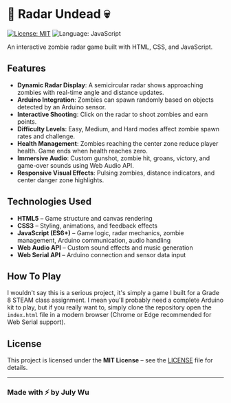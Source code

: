 # 🧭 Radar Undead 💀

[![License: MIT](https://img.shields.io/badge/License-MIT-yellow.svg)](LICENSE)
![Language: JavaScript](https://img.shields.io/badge/Language-JavaScript-blue.svg)

An interactive zombie radar game built with HTML, CSS, and JavaScript. 

## Features

- **Dynamic Radar Display**: A semicircular radar shows approaching zombies with real-time angle and distance updates.  
- **Arduino Integration**: Zombies can spawn randomly based on objects detected by an Arduino sensor.  
- **Interactive Shooting**: Click on the radar to shoot zombies and earn points.  
- **Difficulty Levels**: Easy, Medium, and Hard modes affect zombie spawn rates and challenge.  
- **Health Management**: Zombies reaching the center zone reduce player health. Game ends when health reaches zero.  
- **Immersive Audio**: Custom gunshot, zombie hit, groans, victory, and game-over sounds using Web Audio API.  
- **Responsive Visual Effects**: Pulsing zombies, distance indicators, and center danger zone highlights.  

## Technologies Used

- **HTML5** – Game structure and canvas rendering  
- **CSS3** – Styling, animations, and feedback effects  
- **JavaScript (ES6+)** – Game logic, radar mechanics, zombie management, Arduino communication, audio handling  
- **Web Audio API** – Custom sound effects and music generation  
- **Web Serial API** – Arduino connection and sensor data input  

## How To Play

I wouldn't say this is a serious project, it's simply a game I built for a Grade 8 STEAM class assignment. I mean you'll probably need a complete Arduino kit to play, but if you really want to, simply clone the repository open the `index.html` file in a modern browser (Chrome or Edge recommended for Web Serial support).

## License

This project is licensed under the **MIT License** – see the [LICENSE](LICENSE) file for details.  

---

### Made with ⚡️ by July Wu
